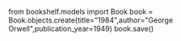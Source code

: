 from bookshelf.models import Book book = Book.objects.create(title="1984",author="George Orwell",publication_year=1949) book.save()